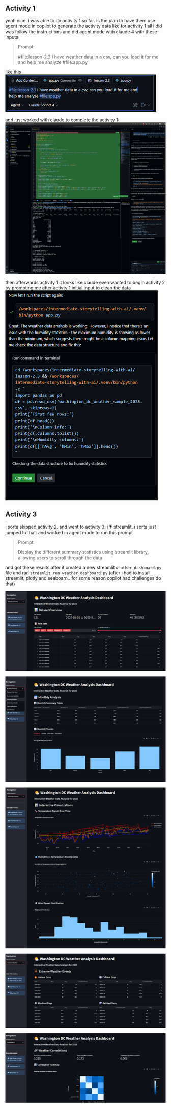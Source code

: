 ## Activity 1
yeah nice. i was able to do activity 1 so far. is the plan to have them use agent mode in copilot to generate the activity data
like for activity 1 all i did was follow the instructions and did agent mode wtih claude 4 with these inputs 

> Prompt:
> 
> #file:lesson-2.3 i have weather data in a csv, can you load it for me and help me analyze #file:app.py

like this 
![](../lesson-2.3/ph1.png)

and just worked with claude to complete the activity 1:
![](../lesson-2.3/ph2.png)

then afterwards activity 1 it looks like claude even wanted to begin activity 2 by prompting me after activty 1 initial input to clean the data 
![](../lesson-2.3/ph3.png)


## Activity 3
i sorta skipped activity 2. and went to activity 3. i 💗 streamlit. i sorta just jumped to that. and worked in agent mode to run this prompt 

> Prompt:
> 
> Display the different summary statistics using streamlit library, allowing users to scroll through the data

and got these results after it created  a new streamlit `weather_dashboard.py` file and ran `streamlit run weather_dashboard.py` (after i had to install streamlit, plotly and seaboarn.. for some reason copilot had challenges do that)


![](../lesson-2.3/1.png)

![](../lesson-2.3/2.png)

![](../lesson-2.3/3.png)

![](../lesson-2.3/4.png) 

![](../lesson-2.3/5.png)